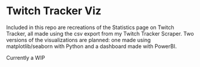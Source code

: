 # Twitch Tracker Viz

Included in this repo are recreations of the Statistics page on Twitch Tracker, all made using the csv export from my Twitch Tracker Scraper. Two versions of the visualizations are planned: one made using matplotlib/seaborn with Python and a dashboard made with PowerBI.

Currently a WIP
